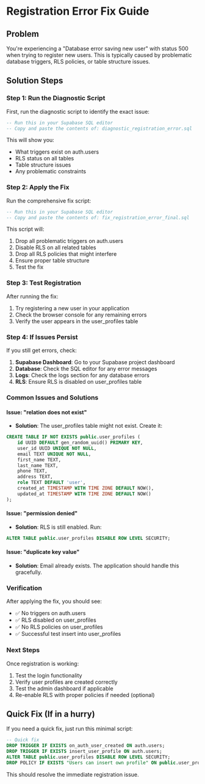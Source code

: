 # Registration Error Fix Guide

## Problem
You're experiencing a "Database error saving new user" with status 500 when trying to register new users. This is typically caused by problematic database triggers, RLS policies, or table structure issues.

## Solution Steps

### Step 1: Run the Diagnostic Script
First, run the diagnostic script to identify the exact issue:

```sql
-- Run this in your Supabase SQL editor
-- Copy and paste the contents of: diagnostic_registration_error.sql
```

This will show you:
- What triggers exist on auth.users
- RLS status on all tables
- Table structure issues
- Any problematic constraints

### Step 2: Apply the Fix
Run the comprehensive fix script:

```sql
-- Run this in your Supabase SQL editor
-- Copy and paste the contents of: fix_registration_error_final.sql
```

This script will:
1. Drop all problematic triggers on auth.users
2. Disable RLS on all related tables
3. Drop all RLS policies that might interfere
4. Ensure proper table structure
5. Test the fix

### Step 3: Test Registration
After running the fix:
1. Try registering a new user in your application
2. Check the browser console for any remaining errors
3. Verify the user appears in the user_profiles table

### Step 4: If Issues Persist
If you still get errors, check:

1. **Supabase Dashboard**: Go to your Supabase project dashboard
2. **Database**: Check the SQL editor for any error messages
3. **Logs**: Check the logs section for any database errors
4. **RLS**: Ensure RLS is disabled on user_profiles table

### Common Issues and Solutions

#### Issue: "relation does not exist"
- **Solution**: The user_profiles table might not exist. Create it:

```sql
CREATE TABLE IF NOT EXISTS public.user_profiles (
    id UUID DEFAULT gen_random_uuid() PRIMARY KEY,
    user_id UUID UNIQUE NOT NULL,
    email TEXT UNIQUE NOT NULL,
    first_name TEXT,
    last_name TEXT,
    phone TEXT,
    address TEXT,
    role TEXT DEFAULT 'user',
    created_at TIMESTAMP WITH TIME ZONE DEFAULT NOW(),
    updated_at TIMESTAMP WITH TIME ZONE DEFAULT NOW()
);
```

#### Issue: "permission denied"
- **Solution**: RLS is still enabled. Run:

```sql
ALTER TABLE public.user_profiles DISABLE ROW LEVEL SECURITY;
```

#### Issue: "duplicate key value"
- **Solution**: Email already exists. The application should handle this gracefully.

### Verification
After applying the fix, you should see:
- ✅ No triggers on auth.users
- ✅ RLS disabled on user_profiles
- ✅ No RLS policies on user_profiles
- ✅ Successful test insert into user_profiles

### Next Steps
Once registration is working:
1. Test the login functionality
2. Verify user profiles are created correctly
3. Test the admin dashboard if applicable
4. Re-enable RLS with proper policies if needed (optional)

## Quick Fix (If in a hurry)
If you need a quick fix, just run this minimal script:

```sql
-- Quick fix
DROP TRIGGER IF EXISTS on_auth_user_created ON auth.users;
DROP TRIGGER IF EXISTS insert_user_profile ON auth.users;
ALTER TABLE public.user_profiles DISABLE ROW LEVEL SECURITY;
DROP POLICY IF EXISTS "Users can insert own profile" ON public.user_profiles;
```

This should resolve the immediate registration issue.
